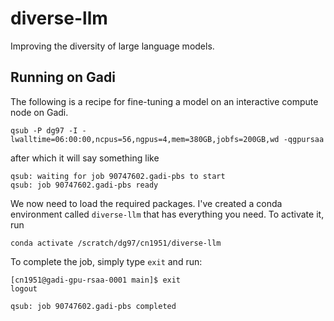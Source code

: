 # diverse-llm
Improving the diversity of large language models.

## Running on Gadi
The following is a recipe for fine-tuning a model on an interactive compute node on Gadi.

```
qsub -P dg97 -I -lwalltime=06:00:00,ncpus=56,ngpus=4,mem=380GB,jobfs=200GB,wd -qgpursaa
```
after which it will say something like 

```
qsub: waiting for job 90747602.gadi-pbs to start
qsub: job 90747602.gadi-pbs ready
```

We now need to load the required packages. I've created a conda environment called `diverse-llm` that has everything you need. To activate it, run

```
conda activate /scratch/dg97/cn1951/diverse-llm
```

To complete the job, simply type `exit` and run:

```
[cn1951@gadi-gpu-rsaa-0001 main]$ exit
logout

qsub: job 90747602.gadi-pbs completed
```
